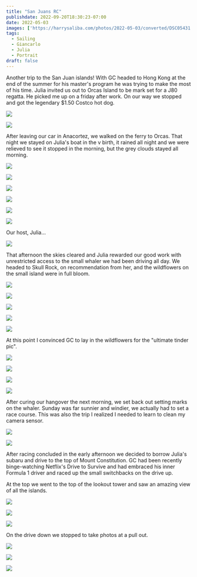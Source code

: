 ```yaml
---
title: "San Juans RC"
publishdate: 2022-09-20T18:30:23-07:00
date: 2022-05-03
images: ['https://harrysaliba.com/photos/2022-05-03/converted/DSC05431.jpg']
tags:
  - Sailing
  - Giancarlo
  - Julia
  - Portrait
draft: false
---
```


Another trip to the San Juan islands!  With GC headed to Hong Kong at the end of the summer for his master's program he was trying to make the most of his time.  Julia invited us out to Orcas Island to be mark set for a J80 regatta.  He picked me up on a friday after work.  On our way we stopped and got the legendary $1.50 Costco hot dog.

![](https://harrysaliba.com/photos/2022-05-03/converted/DSC05388.jpg)

![](https://harrysaliba.com/photos/2022-05-03/converted/DSC05391.jpg)

After leaving our car in Anacortez, we walked on the ferry to Orcas.  That night we stayed on Julia's boat in the v birth, it rained all night and we were relieved to see it stopped in the morning, but the grey clouds stayed all morning.

![](https://harrysaliba.com/photos/2022-05-03/converted/DSC05427.jpg)

![](https://harrysaliba.com/photos/2022-05-03/converted/DSC05431.jpg)

![](https://harrysaliba.com/photos/2022-05-03/converted/DSC05442.jpg)

![](https://harrysaliba.com/photos/2022-05-03/converted/DSC05446.jpg)

![](https://harrysaliba.com/photos/2022-05-03/converted/DSC05452.jpg)

![](https://harrysaliba.com/photos/2022-05-03/converted/DSC05454.jpg)

Our host, Julia...

![](https://harrysaliba.com/photos/2022-05-03/converted/DSC05457.jpg)

That afternoon the skies cleared and Julia rewarded our good work with unrestricted access to the small whaler we had been driving all day.  We headed to Skull Rock, on recommendation from her, and the wildflowers on the small island were in full bloom.

![](https://harrysaliba.com/photos/2022-05-03/converted/DSC05467.jpg)

![](https://harrysaliba.com/photos/2022-05-03/converted/DSC05473.jpg)

![](https://harrysaliba.com/photos/2022-05-03/converted/DSC05475.jpg)

![](https://harrysaliba.com/photos/2022-05-03/converted/DSC05479.jpg)

![](https://harrysaliba.com/photos/2022-05-03/converted/DSC05480.jpg)

At this point I convinced GC to lay in the wildflowers for the "ultimate tinder pic".

![](https://harrysaliba.com/photos/2022-05-03/converted/DSC05496.jpg)

![](https://harrysaliba.com/photos/2022-05-03/converted/DSC05497.jpg)

![](https://harrysaliba.com/photos/2022-05-03/converted/DSC05515.jpg)

![](https://harrysaliba.com/photos/2022-05-03/converted/DSC05660.jpg)

After curing our hangover the next morning, we set back out setting marks on the whaler.  Sunday was far sunnier and windier, we actually had to set a race course.  This was also the trip I realized I needed to learn to clean my camera sensor.

![](https://harrysaliba.com/photos/2022-05-03/converted/DSC05681.jpg)

![](https://harrysaliba.com/photos/2022-05-03/converted/DSC05687.jpg)

After racing concluded in the early afternoon we decided to borrow Julia's subaru and drive to the top of Mount Constitution.  GC had been recently binge-watching Netflix's Drive to Survive and had embraced his inner Formula 1 driver and raced up the small switchbacks on the drive up.

At the top we went to the top of the lookout tower and saw an amazing view of all the islands.

![](https://harrysaliba.com/photos/2022-05-03/converted/DSC05699.jpg)

![](https://harrysaliba.com/photos/2022-05-03/converted/DSC05700.jpg)

![](https://harrysaliba.com/photos/2022-05-03/converted/DSC05708.jpg)

On the drive down we stopped to take photos at a pull out.

![](https://harrysaliba.com/photos/2022-05-03/converted/DSC05718.jpg)

![](https://harrysaliba.com/photos/2022-05-03/converted/DSC05720.jpg)

![](https://harrysaliba.com/photos/2022-05-03/converted/DSC05737.jpg)
